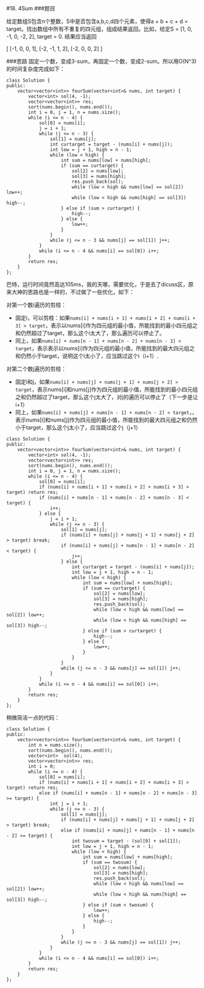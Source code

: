 #18. 4Sum
###题目

给定数组S包含n个整数，S中是否包含a,b,c,d四个元素，使得a + b + c + d = target。找出数组中所有不重复的四元组，组成结果返回。比如，给定S = [1, 0, -1, 0, -2, 2], target = 0. 结果应当返回

[
  [-1,  0, 0, 1],
  [-2, -1, 1, 2],
  [-2,  0, 0, 2]
]


###思路
固定一个数，变成3-sum，再固定一个数，变成2-sum。所以用O(N^3)的时间复杂度完成如下：
```
class Solution {
public:
    vector<vector<int>> fourSum(vector<int>& nums, int target) {
        vector<int> sol(4, -1);
        vector<vector<int>> res;
        sort(nums.begin(), nums.end());
        int i = 0, j = 1, n = nums.size();
        while (i <= n - 4) {
            sol[0] = nums[i];
            j = i + 1;
            while (j <= n - 3) {
                sol[1] = nums[j];
                int curtarget = target - (nums[i] + nums[j]);
                int low = j + 1, high = n - 1;
                while (low < high) {
                    int sum = nums[low] + nums[high];
                    if (sum == curtarget) {
                        sol[2] = nums[low];
                        sol[3] = nums[high];
                        res.push_back(sol);
                        while (low < high && nums[low] == sol[2]) low++;
                        while (low < high && nums[high] == sol[3]) high--;
                    } else if (sum > curtarget) {
                        high--;
                    } else {
                        low++;
                    }
                }
                while (j <= n - 3 && nums[j] == sol[1]) j++;
            }
            while (i <= n - 4 && nums[i] == sol[0]) i++;
        }
        return res;
    }
};
```
巴特，运行时间竟然高达105ms，我的天哪，需要优化，于是去了dicuss区，原来大神的思路也是一样的，不过做了一些优化，如下：

对第一个数i遍历的剪枝：
 - 固定i，可以剪枝：如果`nums[i] + nums[i + 1] + nums[i + 2] + nums[i + 3] > target`，表示以nums[i]作为四元组的最小值，所能找到的最小四元组之和仍然超过了target，那么这个i太大了，那么遍历可以停止了。
 - 同上，如果`nums[i] + nums[n - 1] + nums[n - 2] + nums[n - 3] < target`，表示表示以nums[i]作为四元组的最小值，所能找到的最大四元组之和仍然小于target，说明这个i太小了，应当跳过这个i（i+1）.
 
 对第二个数j遍历的剪枝：
 - 固定i和j，如果`nums[i] + nums[j] + nums[j + 1] + nums[j + 2] > target`，表示nums[i]和nums[j]作为四元组的最小值，所能找到的最小四元组之和仍然超过了target，那么这个j太大了，对j的遍历可以停止了（下一步是让i+1）
 - 同上，如果`nums[i] + nums[j] + nums[n - 1] + nums[n - 2] < target`，，表示nums[i]和nums[j]作为四元组的最小值，所能找到的最大四元组之和仍然小于target，那么这个j太小了，应当跳过这个j（j+1）
 
```
class Solution {
public:
    vector<vector<int>> fourSum(vector<int>& nums, int target) {
        vector<int> sol(4, -1);
        vector<vector<int>> res;
        sort(nums.begin(), nums.end());
        int i = 0, j = 1, n = nums.size();
        while (i <= n - 4) {
            sol[0] = nums[i];
            if (nums[i] + nums[i + 1] + nums[i + 2] + nums[i + 3] > target) return res;
            if (nums[i] + nums[n - 1] + nums[n - 2] + nums[n - 3] < target) {
                i++;
            } else {
                j = i + 1;
                while (j <= n - 3) {
                    sol[1] = nums[j];
                    if (nums[i] + nums[j] + nums[j + 1] + nums[j + 2] > target) break;
                    if (nums[i] + nums[j] + nums[n - 1] + nums[n - 2] < target) {
                        j++;
                    } else {
                        int curtarget = target - (nums[i] + nums[j]);
                        int low = j + 1, high = n - 1;
                        while (low < high) {
                            int sum = nums[low] + nums[high];
                            if (sum == curtarget) {
                                sol[2] = nums[low];
                                sol[3] = nums[high];
                                res.push_back(sol);
                                while (low < high && nums[low] == sol[2]) low++;
                                while (low < high && nums[high] == sol[3]) high--;
                            } else if (sum > curtarget) {
                                high--;
                            } else {
                                low++;
                            }
                        }
                    }
                    while (j <= n - 3 && nums[j] == sol[1]) j++;
                }
            }
            while (i <= n - 4 && nums[i] == sol[0]) i++;
        }
        return res;
    }
};
```

稍微简洁一点的代码：
```
class Solution {
public:
    vector<vector<int>> fourSum(vector<int>& nums, int target) {
        int n = nums.size();
        sort(nums.begin(), nums.end());
        vector<int>  sol(4);
        vector<vector<int>> res;
        int i = 0;
        while (i <= n - 4) {
            sol[0] = nums[i];
            if (nums[i] + nums[i + 1] + nums[i + 2] + nums[i + 3] > target) return res;
            else if (nums[i] + nums[n - 1] + nums[n - 2] + nums[n - 3] >= target) {
                int j = i + 1;
                while (j <= n - 3) {
                    sol[1] = nums[j];
                    if (nums[i] + nums[j] + nums[j + 1] + nums[j + 2] > target) break;
                    else if (nums[i] + nums[j] + nums[n - 1] + nums[n - 2] >= target) {
                        int twosum = target - (sol[0] + sol[1]);
                        int low = j + 1, high = n - 1;
                        while (low < high) {
                            int sum = nums[low] + nums[high];
                            if (sum == twosum) {
                                sol[2] = nums[low];
                                sol[3] = nums[high];
                                res.push_back(sol);
                                while (low < high && nums[low] == sol[2]) low++;
                                while (low < high && nums[high] == sol[3]) high--;
                            } else if (sum < twosum) {
                                low++;
                            } else {
                                high--;
                            }
                        }
                    }
                    while (j <= n - 3 && nums[j] == sol[1]) j++;
                }
            }
            while (i <= n - 4 && nums[i] == sol[0]) i++;
        }
        return res;
    }
};
```
